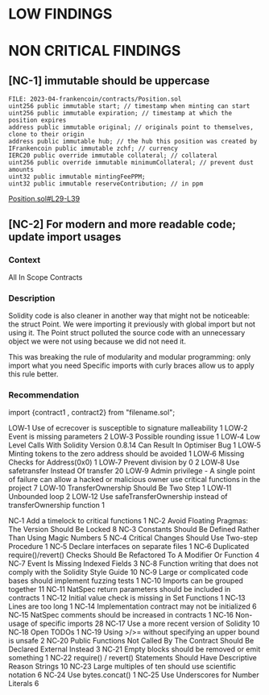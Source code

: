 # LOW FINDINGS

# NON CRITICAL FINDINGS

##

## [NC-1] immutable should be uppercase 

```solidity
FILE: 2023-04-frankencoin/contracts/Position.sol
uint256 public immutable start; // timestamp when minting can start
uint256 public immutable expiration; // timestamp at which the position expires
address public immutable original; // originals point to themselves, clone to their origin
address public immutable hub; // the hub this position was created by
IFrankencoin public immutable zchf; // currency
IERC20 public override immutable collateral; // collateral
uint256 public override immutable minimumCollateral; // prevent dust amounts
uint32 public immutable mintingFeePPM;
uint32 public immutable reserveContribution; // in ppm

```
[Position.sol#L29-L39](https://github.com/code-423n4/2023-04-frankencoin/blob/1022cb106919fba963a89205d3b90bf62543f68f/contracts/Position.sol#L29-L39)

##

## [NC-2] For modern and more readable code; update import usages

### Context
All In Scope Contracts 

### Description
Solidity code is also cleaner in another way that might not be noticeable: the struct Point. We were importing it previously with global import but not using it. The Point struct polluted the source code with an unnecessary object we were not using because we did not need it.

This was breaking the rule of modularity and modular programming: only import what you need Specific imports with curly braces allow us to apply this rule better.

### Recommendation
import {contract1 , contract2} from "filename.sol";






LOW‑1	Use of ecrecover is susceptible to signature malleability	1
LOW‑2	Event is missing parameters	2
LOW‑3	Possible rounding issue	1
LOW‑4	Low Level Calls With Solidity Version 0.8.14 Can Result In Optimiser Bug	1
LOW‑5	Minting tokens to the zero address should be avoided	1
LOW‑6	Missing Checks for Address(0x0)	1
LOW‑7	Prevent division by 0	2
LOW‑8	Use safetransfer Instead Of transfer	20
LOW‑9	Admin privilege - A single point of failure can allow a hacked or malicious owner use critical functions in the project	7
LOW‑10	TransferOwnership Should Be Two Step	1
LOW‑11	Unbounded loop	2
LOW‑12	Use safeTransferOwnership instead of transferOwnership function	1

NC‑1	Add a timelock to critical functions	1
NC‑2	Avoid Floating Pragmas: The Version Should Be Locked	8
NC‑3	Constants Should Be Defined Rather Than Using Magic Numbers	5
NC‑4	Critical Changes Should Use Two-step Procedure	1
NC‑5	Declare interfaces on separate files	1
NC‑6	Duplicated require()/revert() Checks Should Be Refactored To A Modifier Or Function	4
NC‑7	Event Is Missing Indexed Fields	3
NC‑8	Function writing that does not comply with the Solidity Style Guide	10
NC‑9	Large or complicated code bases should implement fuzzing tests	1
NC‑10	Imports can be grouped together	11
NC‑11	NatSpec return parameters should be included in contracts	1
NC‑12	Initial value check is missing in Set Functions	1
NC‑13	Lines are too long	1
NC‑14	Implementation contract may not be initialized	6
NC‑15	NatSpec comments should be increased in contracts	1
NC‑16	Non-usage of specific imports	28
NC‑17	Use a more recent version of Solidity	10
NC‑18	Open TODOs	1
NC‑19	Using >/>= without specifying an upper bound is unsafe	2
NC‑20	Public Functions Not Called By The Contract Should Be Declared External Instead	3
NC‑21	Empty blocks should be removed or emit something	1
NC‑22	require() / revert() Statements Should Have Descriptive Reason Strings	10
NC‑23	Large multiples of ten should use scientific notation	6
NC‑24	Use bytes.concat()	1
NC‑25	Use Underscores for Number Literals	6